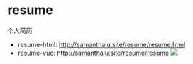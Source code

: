 # resume
个人简历
+ resume-html: http://samanthalu.site/resume/resume.html
+ resume-vue: http://samanthalu.site/resume/resume
![](http://samanthalu.site/photos/resume-html/resume.png)
